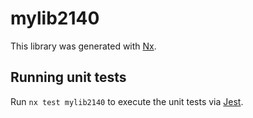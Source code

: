 # mylib2140

This library was generated with [Nx](https://nx.dev).

## Running unit tests

Run `nx test mylib2140` to execute the unit tests via [Jest](https://jestjs.io).
